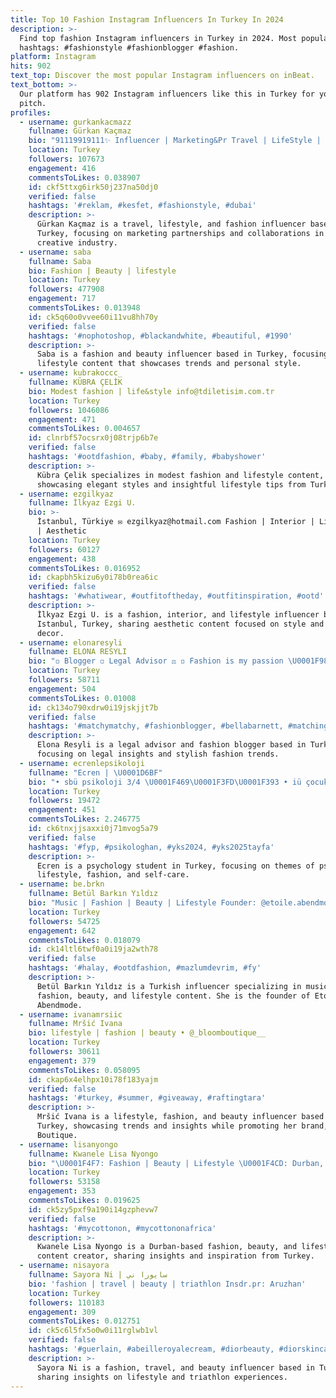 ```yaml
---
title: Top 10 Fashion Instagram Influencers In Turkey In 2024
description: >-
  Find top fashion Instagram influencers in Turkey in 2024. Most popular
  hashtags: #fashionstyle #fashionblogger #fashion.
platform: Instagram
hits: 902
text_top: Discover the most popular Instagram influencers on inBeat.
text_bottom: >-
  Our platform has 902 Instagram influencers like this in Turkey for you to
  pitch.
profiles:
  - username: gurkankacmazz
    fullname: Gürkan Kaçmaz
    bio: "91119919111✨ Influencer | Marketing&Pr Travel | LifeStyle | Fashion Reklam ve İş birlikleri için \U0001F4E9 gurkan@thepeggi.co @eventmag Private Club"
    location: Turkey
    followers: 107673
    engagement: 416
    commentsToLikes: 0.038907
    id: ckf5ttxg6irk50j237na50dj0
    verified: false
    hashtags: '#reklam, #kesfet, #fashionstyle, #dubai'
    description: >-
      Gürkan Kaçmaz is a travel, lifestyle, and fashion influencer based in
      Turkey, focusing on marketing partnerships and collaborations in the
      creative industry.
  - username: saba
    fullname: Saba
    bio: Fashion | Beauty | lifestyle
    location: Turkey
    followers: 477908
    engagement: 717
    commentsToLikes: 0.013948
    id: ck5q60o0vvee60i11vu8hh70y
    verified: false
    hashtags: '#nophotoshop, #blackandwhite, #beautiful, #1990'
    description: >-
      Saba is a fashion and beauty influencer based in Turkey, focusing on
      lifestyle content that showcases trends and personal style.
  - username: kubrakoccc_
    fullname: KÜBRA ÇELİK
    bio: Modest fashion | life&style info@tdiletisim.com.tr
    location: Turkey
    followers: 1046086
    engagement: 471
    commentsToLikes: 0.004657
    id: clnrbf57ocsrx0j08trjp6b7e
    verified: false
    hashtags: '#ootdfashion, #baby, #family, #babyshower'
    description: >-
      Kübra Çelik specializes in modest fashion and lifestyle content,
      showcasing elegant styles and insightful lifestyle tips from Turkey.
  - username: ezgilkyaz
    fullname: İlkyaz Ezgi U.
    bio: >-
      İstanbul, Türkiye ✉️ ezgilkyaz@hotmail.com Fashion | Interior | Lifestyle
      | Aesthetic
    location: Turkey
    followers: 60127
    engagement: 438
    commentsToLikes: 0.016952
    id: ckapbh5kizu6y0i78b0rea6ic
    verified: false
    hashtags: '#whatiwear, #outfitoftheday, #outfitinspiration, #ootd'
    description: >-
      İlkyaz Ezgi U. is a fashion, interior, and lifestyle influencer based in
      Istanbul, Turkey, sharing aesthetic content focused on style and home
      decor.
  - username: elonaresyli
    fullname: ELONA RESYLI
    bio: "◽ Blogger ◽ Legal Advisor ⚖ ◽ Fashion is my passion \U0001F984 ◽ elonaresyli@gmail.com \U0001F4E7"
    location: Turkey
    followers: 58711
    engagement: 504
    commentsToLikes: 0.01008
    id: ck134o790xdrw0i19jskjjt7b
    verified: false
    hashtags: '#matchymatchy, #fashionblogger, #bellabarnett, #matching'
    description: >-
      Elona Resyli is a legal advisor and fashion blogger based in Turkey,
      focusing on legal insights and stylish fashion trends.
  - username: ecrenlepsikoloji
    fullname: "Ecren | \U0001D6BF"
    bio: "• sbü psikoloji 3/4 \U0001F469\U0001F3FD‍\U0001F393 • iü çocuk gelişimi 2/4 \U0001F393 • psychology - lifestyle - fashion - selfcare • reklam, pr ve iş birliği için dm&mail\U0001F4E9"
    location: Turkey
    followers: 19472
    engagement: 451
    commentsToLikes: 2.246775
    id: ck6tnxjjsaxxi0j71mvog5a79
    verified: false
    hashtags: '#fyp, #psikologhan, #yks2024, #yks2025tayfa'
    description: >-
      Ecren is a psychology student in Turkey, focusing on themes of psychology,
      lifestyle, fashion, and self-care.
  - username: be.brkn
    fullname: Betül Barkın Yıldız
    bio: "Music | Fashion | Beauty | Lifestyle Founder: @etoile.abendmode \U0001F3B5 Menajerlik S. Karadeniz: +49 173 8804762"
    location: Turkey
    followers: 54725
    engagement: 642
    commentsToLikes: 0.018079
    id: ck14ltl6twf0a0i19ja2wth78
    verified: false
    hashtags: '#halay, #ootdfashion, #mazlumdevrim, #fy'
    description: >-
      Betül Barkın Yıldız is a Turkish influencer specializing in music,
      fashion, beauty, and lifestyle content. She is the founder of Etoile
      Abendmode.
  - username: ivanamrsiic
    fullname: Mršić Ivana
    bio: lifestyle | fashion | beauty • @_bloomboutique__
    location: Turkey
    followers: 30611
    engagement: 379
    commentsToLikes: 0.058095
    id: ckap6x4elhpx10i78f183yajm
    verified: false
    hashtags: '#turkey, #summer, #giveaway, #raftingtara'
    description: >-
      Mršić Ivana is a lifestyle, fashion, and beauty influencer based in
      Turkey, showcasing trends and insights while promoting her brand, Bloom
      Boutique.
  - username: lisanyongo
    fullname: Kwanele Lisa Nyongo
    bio: "\U0001F4F7: Fashion | Beauty | Lifestyle \U0001F4CD: Durban, KwaZulu-Natal"
    location: Turkey
    followers: 53158
    engagement: 353
    commentsToLikes: 0.019625
    id: ck5zy5pxf9a190i14gzphevw7
    verified: false
    hashtags: '#mycottonon, #mycottononafrica'
    description: >-
      Kwanele Lisa Nyongo is a Durban-based fashion, beauty, and lifestyle
      content creator, sharing insights and inspiration from Turkey.
  - username: nisayora
    fullname: Sayora Ni | سايورا ني
    bio: 'fashion | travel | beauty | triathlon Insdr.pr: Aruzhan'
    location: Turkey
    followers: 110183
    engagement: 309
    commentsToLikes: 0.012751
    id: ck5c6l5fx5o0w0i11rglwb1vl
    verified: false
    hashtags: '#guerlain, #abeilleroyalecream, #diorbeauty, #diorskincare'
    description: >-
      Sayora Ni is a fashion, travel, and beauty influencer based in Turkey,
      sharing insights on lifestyle and triathlon experiences.
---
```


